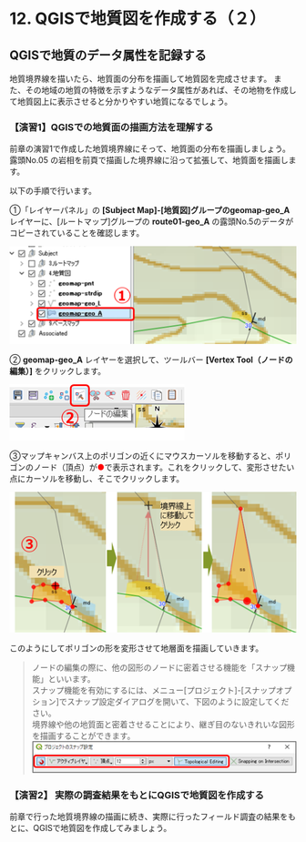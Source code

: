 # 12. QGISで地質図を作成する（２）

## QGISで地質のデータ属性を記録する

地質境界線を描いたら、地質面の分布を描画して地質図を完成させます。 また、その地域の地質の特徴を示すようなデータ属性があれば、その地物を作成して地質図上に表示させると分かりやすい地質になるでしょう。

### 【演習1】QGISでの地質面の描画方法を理解する

前章の演習1で作成した地質境界線にそって、地質面の分布を描画しましょう。  
露頭No.05 の岩相を前頁で描画した境界線に沿って拡張して、地質面を描画します。

以下の手順で行います。

①「レイヤーパネル」の **[Subject Map]-[地質図]**グループの**geomap-geo_A**レイヤーに、[ルートマップ]グループの **route01-geo_A** の露頭No.5のデータがコピーされていることを確認します。

![](./img/chapter12-01.png)

② **geomap-geo_A** レイヤーを選択して、ツールバー **[Vertex Tool（ノードの編集）]** をクリックします。

![](./img/chapter12-02.png)

③マップキャンバス上のポリゴンの近くにマウスカーソルを移動すると、ポリゴンのノード（頂点）が<font color="red">●</font>で表示されます。これをクリックして、変形させたい点にカーソルを移動し、そこでクリックします。

![](./img/chapter12-03.png)

このようにしてポリゴンの形を変形させて地層面を描画していきます。

> ノードの編集の際に、他の図形のノードに密着させる機能を「スナップ機能」といいます。  
> スナップ機能を有効にするには、メニュー\[プロジェクト\]-\[スナップオプション\]でスナップ設定ダイアログを開いて、下図のように設定してください。  
> 境界線や他の地質面と密着させることにより、継ぎ目のないきれいな図形を描画することができます。  
> ![](./img/chapter12-04.png)

### 【演習2】 実際の調査結果をもとにQGISで地質図を作成する

前章で行った地質境界線の描画に続き、実際に行ったフィールド調査の結果をもとに、QGISで地質図を作成してみましょう。

